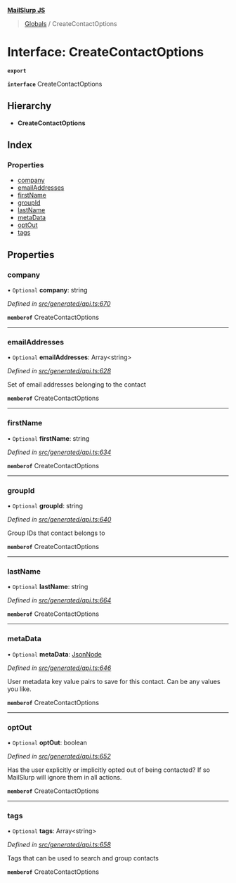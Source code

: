 **[MailSlurp JS](../README.md)**

> [Globals](../README.md) / CreateContactOptions

# Interface: CreateContactOptions

**`export`** 

**`interface`** CreateContactOptions

## Hierarchy

* **CreateContactOptions**

## Index

### Properties

* [company](createcontactoptions.md#company)
* [emailAddresses](createcontactoptions.md#emailaddresses)
* [firstName](createcontactoptions.md#firstname)
* [groupId](createcontactoptions.md#groupid)
* [lastName](createcontactoptions.md#lastname)
* [metaData](createcontactoptions.md#metadata)
* [optOut](createcontactoptions.md#optout)
* [tags](createcontactoptions.md#tags)

## Properties

### company

• `Optional` **company**: string

*Defined in [src/generated/api.ts:670](https://github.com/mailslurp/mailslurp-client/blob/751f7bb/src/generated/api.ts#L670)*

**`memberof`** CreateContactOptions

___

### emailAddresses

• `Optional` **emailAddresses**: Array\<string>

*Defined in [src/generated/api.ts:628](https://github.com/mailslurp/mailslurp-client/blob/751f7bb/src/generated/api.ts#L628)*

Set of email addresses belonging to the contact

**`memberof`** CreateContactOptions

___

### firstName

• `Optional` **firstName**: string

*Defined in [src/generated/api.ts:634](https://github.com/mailslurp/mailslurp-client/blob/751f7bb/src/generated/api.ts#L634)*

**`memberof`** CreateContactOptions

___

### groupId

• `Optional` **groupId**: string

*Defined in [src/generated/api.ts:640](https://github.com/mailslurp/mailslurp-client/blob/751f7bb/src/generated/api.ts#L640)*

Group IDs that contact belongs to

**`memberof`** CreateContactOptions

___

### lastName

• `Optional` **lastName**: string

*Defined in [src/generated/api.ts:664](https://github.com/mailslurp/mailslurp-client/blob/751f7bb/src/generated/api.ts#L664)*

**`memberof`** CreateContactOptions

___

### metaData

• `Optional` **metaData**: [JsonNode](jsonnode.md)

*Defined in [src/generated/api.ts:646](https://github.com/mailslurp/mailslurp-client/blob/751f7bb/src/generated/api.ts#L646)*

User metadata key value pairs to save for this contact. Can be any values you like.

**`memberof`** CreateContactOptions

___

### optOut

• `Optional` **optOut**: boolean

*Defined in [src/generated/api.ts:652](https://github.com/mailslurp/mailslurp-client/blob/751f7bb/src/generated/api.ts#L652)*

Has the user explicitly or implicitly opted out of being contacted? If so MailSlurp will ignore them in all actions.

**`memberof`** CreateContactOptions

___

### tags

• `Optional` **tags**: Array\<string>

*Defined in [src/generated/api.ts:658](https://github.com/mailslurp/mailslurp-client/blob/751f7bb/src/generated/api.ts#L658)*

Tags that can be used to search and group contacts

**`memberof`** CreateContactOptions
